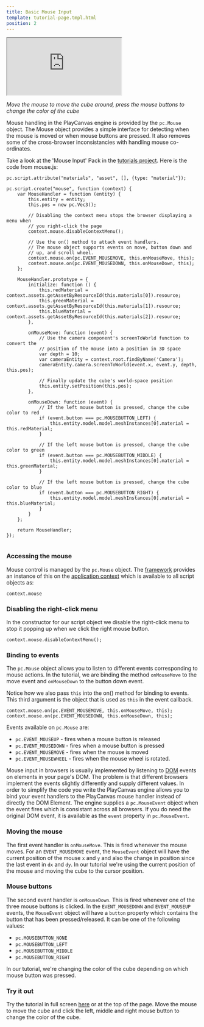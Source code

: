```yaml
---
title: Basic Mouse Input
template: tutorial-page.tmpl.html
position: 2
---
```


<iframe src="http://apps.playcanvas.com/playcanvas/tutorials/input_mouse?overlay=false"></iframe>

*Move the mouse to move the cube around, press the mouse buttons to change the color of the cube*

Mouse handling in the PlayCanvas engine is provided by the `pc.Mouse` object. The Mouse object provides a simple interface for detecting when the mouse is moved or when mouse buttons are pressed. It also removes some of the cross-browser inconsistancies with handling mouse co-ordinates.

Take a look at the 'Mouse Input' Pack in the [tutorials project][project]. Here is the code from mouse.js:

~~~javascript~~~
pc.script.attribute("materials", "asset", [], {type: "material"});

pc.script.create("mouse", function (context) {
    var MouseHandler = function (entity) {
        this.entity = entity;
        this.pos = new pc.Vec3();

        // Disabling the context menu stops the browser displaying a menu when 
        // you right-click the page
        context.mouse.disableContextMenu();

        // Use the on() method to attach event handlers. 
        // The mouse object supports events on move, button down and 
        // up, and scroll wheel.
        context.mouse.on(pc.EVENT_MOUSEMOVE, this.onMouseMove, this);
        context.mouse.on(pc.EVENT_MOUSEDOWN, this.onMouseDown, this);
    };

    MouseHandler.prototype = {
        initialize: function () {
            this.redMaterial = context.assets.getAssetByResourceId(this.materials[0]).resource;
            this.greenMaterial = context.assets.getAssetByResourceId(this.materials[1]).resource;
            this.blueMaterial = context.assets.getAssetByResourceId(this.materials[2]).resource;
        },
        
        onMouseMove: function (event) {
            // Use the camera component's screenToWorld function to convert the 
            // position of the mouse into a position in 3D space
            var depth = 10;
            var cameraEntity = context.root.findByName('Camera');
            cameraEntity.camera.screenToWorld(event.x, event.y, depth, this.pos);

            // Finally update the cube's world-space position
            this.entity.setPosition(this.pos);
        },

        onMouseDown: function (event) {
            // If the left mouse button is pressed, change the cube color to red
            if (event.button === pc.MOUSEBUTTON_LEFT) {
                this.entity.model.model.meshInstances[0].material = this.redMaterial;
            }

            // If the left mouse button is pressed, change the cube color to green
            if (event.button === pc.MOUSEBUTTON_MIDDLE) {
                this.entity.model.model.meshInstances[0].material = this.greenMaterial;            
            }

            // If the left mouse button is pressed, change the cube color to blue
            if (event.button === pc.MOUSEBUTTON_RIGHT) {
                this.entity.model.model.meshInstances[0].material = this.blueMaterial;                
            }
        }
    };

    return MouseHandler;
});


~~~

### Accessing the mouse

Mouse control is managed by the `pc.Mouse` object. The [framework][framework] provides an instance of this on the [application context][context] which is available to all script objects as:

~~~javascript~~~
context.mouse
~~~

### Disabling the right-click menu

In the constructor for our script object we disable the right-click menu to stop it popping up when we click the right mouse button.

~~~javascript~~~
context.mouse.disableContextMenu();
~~~

### Binding to events

The `pc.Mouse` object allows you to listen to different events corresponding to mouse actions. In the tutorial, we are binding the method `onMouseMove` to the move event and `onMouseDown` to the button down event.

Notice how we also pass `this` into the on() method for binding to events. This third argument is the object that is used as `this` in the event callback.

~~~javascript~~~
context.mouse.on(pc.EVENT_MOUSEMOVE, this.onMouseMove, this);
context.mouse.on(pc.EVENT_MOUSEDOWN, this.onMouseDown, this);
~~~

Events available on `pc.Mouse` are:

* `pc.EVENT_MOUSEUP` - fires when a mouse button is released
* `pc.EVENT_MOUSEDOWN` - fires when a mouse button is pressed
* `pc.EVENT_MOUSEMOVE` - fires when the mouse is moved
* `pc.EVENT_MOUSEWHEEL` - fires when the mouse wheel is rotated.

Mouse input in browsers is usually implemented by listening to [DOM][dom] events on elements in your page's DOM. The problem is that different browsers implement the events slightly differently and supply different values. In order to simplify the code you write the PlayCanvas engine allows you to bind your event handlers to the PlayCanvas mouse handler instead of directly the DOM Element. The engine supplies a `pc.MouseEvent` object when the event fires which is consistant across all browsers. If you do need the original DOM event, it is available as the `event` property in `pc.MouseEvent`.

### Moving the mouse

The first event handler is `onMouseMove`. This is fired whenever the mouse moves. For an `EVENT_MOUSEMOVE` event, the `MouseEvent` object will have the current position of the mouse `x` and `y` and also the change in position since the last event in `dx` and `dy`. In our tutorial we're using the current position of the mouse and moving the cube to the cursor position.

### Mouse buttons

The second event handler is `onMouseDown`. This is fired whenever one of the three mouse buttons is clicked. In the `EVENT_MOUSEDOWN` and `EVENT_MOUSEUP` events, the `MouseEvent` object will have a `button` property which contains the button that has been pressed/released. It can be one of the following values:

* `pc.MOUSEBUTTON_NONE`
* `pc.MOUSEBUTTON_LEFT`
* `pc.MOUSEBUTTON_MIDDLE`
* `pc.MOUSEBUTTON_RIGHT`

In our tutorial, we're changing the color of the cube depending on which mouse button was pressed.

### Try it out

Try the tutorial in full screen [here][tutorial] or at the top of the page. Move the mouse to move the cube and click the left, middle and right mouse button to change the color of the cube.

[project]: http://playcanvas.com/playcanvas/tutorials
[framework]: /user-manual/glossary#framework
[context]: /user-manual/glossary#context
[dom]: /user-manual/glossary#dom
[tutorial]: http://apps.playcanvas.com/playcanvas/tutorials/input_mouse
